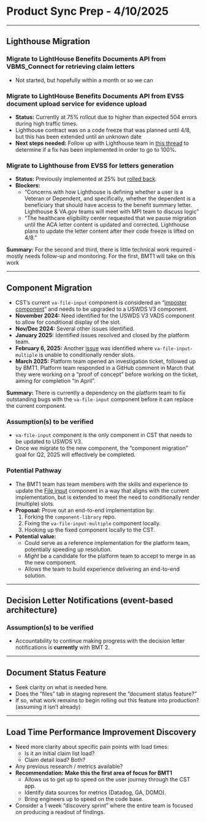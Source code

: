 # Product Sync Prep - 4/10/2025

---

## Lighthouse Migration

### Migrate to LightHouse Benefits Documents API from VBMS_Connect for retrieving claim letters

- Not started, but hopefully within a month or so we can 

### Migrate to LightHouse Benefits Documents API from EVSS document upload service for evidence upload

-   **Status:** Currently at 75% rollout due to higher than expected 504 errors during high traffic times.
-   Lighthouse contract was on a code freeze that was planned until 4/8, but this has been extended until an unknown date
-   **Next steps needed:** Follow up with Lighthouse team in [this thread](https://dsva.slack.com/archives/C02CQP3RFFX/p1743599304727799?thread_ts=1742584692.152089&cid=C02CQP3RFFX) to determine if a fix has been implemented in order to go to 100%.

### Migrate to Lighthouse from EVSS for letters generation

-   **Status:** Previously implemented at 25% but [rolled back](https://dsva.slack.com/archives/C04KHCT3ZMY/p1743012653750079).
-   **Blockers:**
    -   “Concerns with how Lighthouse is defining whether a user is a Veteran or Dependent, and specifically, whether the dependent is a beneficiary that should have access to the benefit summary letter. Lighthouse & VA.gov teams will meet with MPI team to discuss logic”
    -   “The healthcare eligibility center requested that we pause migration until the ACA letter content is updated and corrected. Lighthouse plans to update the letter content after their code freeze is lifted on 4/8.”

**Summary:** For the second and third, there is little technical work required - mostly needs follow-up and monitoring. For the first, BMT1 will take on this work

---

## Component Migration

-   CST’s current `va-file-input` component is considered an “[imposter component](https://github.com/department-of-veterans-affairs/va.gov-team/issues/104547)” and needs to be upgraded to a USWDS V3 component.
-   **November 2024:** Need identified for the USWDS V3 VADS component to allow for conditional display of the slot.
-   **Nov/Dec 2024:** Several other issues identified.
-   **January 2025:** Identified issues resolved and closed by the platform team.
-   **February 6, 2025:** Another [issue](https://github.com/department-of-veterans-affairs/vets-design-system-documentation/issues/3785) was identified where `va-file-input-multiple` is unable to conditionally render slots.
-   **March 2025:** Platform team opened an investigation ticket, followed up by BMT1. Platform team responded in a GitHub comment in March that they were working on a “proof of concept” before working on the ticket, aiming for completion “in April”.

**Summary:** There is currently a dependency on the platform team to fix outstanding bugs with the `va-file-input` component before it can replace the current component.

### Assumption(s) to be verified

-   `va-file-input` component is the only component in CST that needs to be updated to USWDS V3.
-   Once we migrate to the new component, the “component migration” goal for Q2, 2025 will effectively be completed.

### Potential Pathway

-   The BMT1 team has team members with the skills and experience to update the [File input](https://design.va.gov/components/form/file-input#:~:text=This%20guida) component in a way that aligns with the current implementation, but is extended to meet the need to conditionally render (multiple) slots.
-   **Proposal:** Prove out an end-to-end implementation by:
    1.  Forking the `component-library` repo.
    2.  Fixing the `va-file-input-multiple` component locally.
    3.  Hooking up the fixed component locally to the CST.
-   **Potential value:**
    -   Could serve as a reference implementation for the platform team, potentially speeding up resolution.
    -   *Might* be a candidate for the platform team to accept to merge in as the new component.
    -   Allows the team to build experience delivering an end-to-end solution.

---

## Decision Letter Notifications (event-based architecture)

### Assumption(s) to be verified

-   Accountability to continue making progress with the decision letter notifications is **currently** with BMT 2.

---

## Document Status Feature

-   Seek clarity on what is needed here.
-   Does the “files” tab in staging represent the “document status feature?”
-   If so, what work remains to begin rolling out this feature into production? (assuming it isn’t already)

---

## Load Time Performance Improvement Discovery

-   Need more clarity about specific pain points with load times:
    -   Is it an initial claim list load?
    -   Claim detail load? Both?
-   Any previous research / metrics available?
-   **Recommendation:** **Make this the first area of focus for BMT1**
    -   Allows us to get up to speed on the user journey through the CST app.
    -   Identify data sources for metrics (Datadog, GA, DOMO).
    -   Bring engineers up to speed on the code base.
-   Consider a 1 week “discovery sprint” where the entire team is focused on producing a readout of findings.
